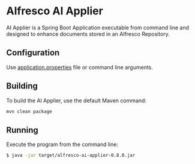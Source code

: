 # Alfresco AI Applier

AI Applier is a Spring Boot Application executable from command line and designed to enhance documents stored in an Alfresco Repository.

## Configuration

Use [application.properties](src/main/resources/application.properties) file or command line arguments.

## Building

To build the AI Applier, use the default Maven command:

```bash
mvn clean package
```

## Running

Execute the program from the command line:

```bash
$ java -jar target/alfresco-ai-applier-0.8.0.jar
```